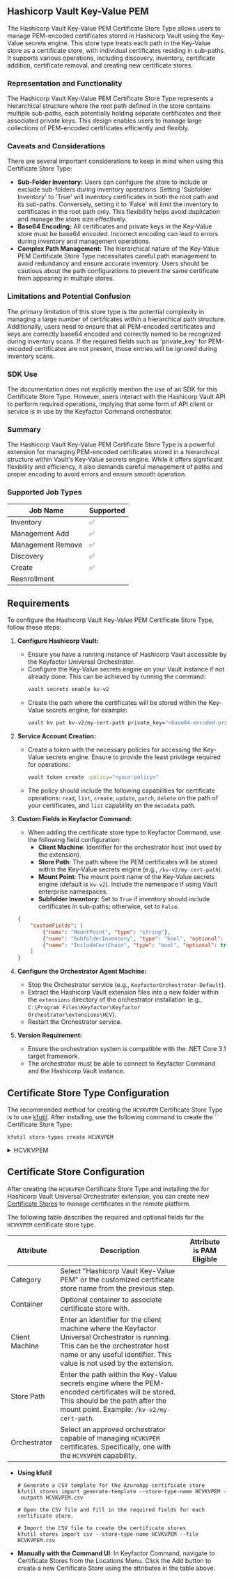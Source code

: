 ## Hashicorp Vault Key-Value PEM

The Hashicorp Vault Key-Value PEM Certificate Store Type allows users to manage PEM-encoded certificates stored in Hashicorp Vault using the Key-Value secrets engine. This store type treats each path in the Key-Value store as a certificate store, with individual certificates residing in sub-paths. It supports various operations, including discovery, inventory, certificate addition, certificate removal, and creating new certificate stores.

### Representation and Functionality

The Hashicorp Vault Key-Value PEM Certificate Store Type represents a hierarchical structure where the root path defined in the store contains multiple sub-paths, each potentially holding separate certificates and their associated private keys. This design enables users to manage large collections of PEM-encoded certificates efficiently and flexibly.

### Caveats and Considerations

There are several important considerations to keep in mind when using this Certificate Store Type:

- **Sub-Folder Inventory:** Users can configure the store to include or exclude sub-folders during inventory operations. Setting 'Subfolder Inventory' to 'True' will inventory certificates in both the root path and its sub-paths. Conversely, setting it to 'False' will limit the inventory to certificates in the root path only. This flexibility helps avoid duplication and manage the store size effectively.
- **Base64 Encoding:** All certificates and private keys in the Key-Value store must be base64 encoded. Incorrect encoding can lead to errors during inventory and management operations.
- **Complex Path Management:** The hierarchical nature of the Key-Value PEM Certificate Store Type necessitates careful path management to avoid redundancy and ensure accurate inventory. Users should be cautious about the path configurations to prevent the same certificate from appearing in multiple stores.

### Limitations and Potential Confusion

The primary limitation of this store type is the potential complexity in managing a large number of certificates within a hierarchical path structure. Additionally, users need to ensure that all PEM-encoded certificates and keys are correctly base64 encoded and correctly named to be recognized during inventory scans. If the required fields such as 'private_key' for PEM-encoded certificates are not present, those entries will be ignored during inventory scans.

### SDK Use

The documentation does not explicitly mention the use of an SDK for this Certificate Store Type. However, users interact with the Hashicorp Vault API to perform required operations, implying that some form of API client or service is in use by the Keyfactor Command orchestrator.

### Summary

The Hashicorp Vault Key-Value PEM Certificate Store Type is a powerful extension for managing PEM-encoded certificates stored in a hierarchical structure within Vault's Key-Value secrets engine. While it offers significant flexibility and efficiency, it also demands careful management of paths and proper encoding to avoid errors and ensure smooth operation.



### Supported Job Types

| Job Name | Supported |
| -------- | --------- |
| Inventory | ✅ |
| Management Add | ✅ |
| Management Remove | ✅ |
| Discovery | ✅ |
| Create | ✅ |
| Reenrollment |  |

## Requirements

To configure the Hashicorp Vault Key-Value PEM Certificate Store Type, follow these steps:

1. **Configure Hashicorp Vault:**
    - Ensure you have a running instance of Hashicorp Vault accessible by the Keyfactor Universal Orchestrator.
    - Configure the Key-Value secrets engine on your Vault instance if not already done. This can be achieved by running the command:
      ```bash
      vault secrets enable kv-v2
      ```
    - Create the path where the certificates will be stored within the Key-Value secrets engine, for example:
      ```bash
      vault kv put kv-v2/my-cert-path private_key="<base64-encoded-private-key>" certificate="<base64-encoded-certificate>"
      ```

2. **Service Account Creation:**
    - Create a token with the necessary policies for accessing the Key-Value secrets engine. Ensure to provide the least privilege required for operations:
      ```bash
      vault token create -policy="<your-policy>"
      ```
    - The policy should include the following capabilities for certificate operations: `read`, `list`, `create`, `update`, `patch`, `delete` on the path of your certificates, and `list` capability on the `metadata` path.

3. **Custom Fields in Keyfactor Command:**
    - When adding the certificate store type to Keyfactor Command, use the following field configuration:
      - **Client Machine**: Identifier for the orchestrator host (not used by the extension).
      - **Store Path**: The path where the PEM certificates will be stored within the Key-Value secrets engine (e.g., `/kv-v2/my-cert-path`).
      - **Mount Point**: The mount point name of the Key-Value secrets engine (default is `kv-v2`). Include the namespace if using Vault enterprise namespaces.
      - **Subfolder Inventory**: Set to `True` if inventory should include certificates in sub-paths; otherwise, set to `False`.
    
    ```json
    {
        "customFields": [
            {"name": "MountPoint", "type": "string"},
            {"name": "SubfolderInventory", "type": "bool", "optional": true},
            {"name": "IncludeCertChain", "type": "bool", "optional": true}
        ]
    }
    ```

4. **Configure the Orchestrator Agent Machine:**
    - Stop the Orchestrator service (e.g., `KeyfactorOrchestrator-Default`).
    - Extract the Hashicorp Vault extension files into a new folder within the `extensions` directory of the orchestrator installation (e.g., `C:\Program Files\Keyfactor\Keyfactor Orchestrator\extensions\HCV`).
    - Restart the Orchestrator service.

5. **Version Requirement:**
    - Ensure the orchestration system is compatible with the .NET Core 3.1 target framework.
    - The orchestrator must be able to connect to Keyfactor Command and the Hashicorp Vault instance.



## Certificate Store Type Configuration

The recommended method for creating the `HCVKVPEM` Certificate Store Type is to use [kfutil](https://github.com/Keyfactor/kfutil). After installing, use the following command to create the `` Certificate Store Type:

```shell
kfutil store-types create HCVKVPEM
```

<details><summary>HCVKVPEM</summary>

Create a store type called `HCVKVPEM` with the attributes in the tables below:

### Basic Tab
| Attribute | Value | Description |
| --------- | ----- | ----- |
| Name | Hashicorp Vault Key-Value PEM | Display name for the store type (may be customized) |
| Short Name | HCVKVPEM | Short display name for the store type |
| Capability | HCVKVPEM | Store type name orchestrator will register with. Check the box to allow entry of value |
| Supported Job Types (check the box for each) | Add, Discovery, Remove | Job types the extension supports |
| Supports Add | ✅ | Check the box. Indicates that the Store Type supports Management Add |
| Supports Remove | ✅ | Check the box. Indicates that the Store Type supports Management Remove |
| Supports Discovery | ✅ | Check the box. Indicates that the Store Type supports Discovery |
| Supports Reenrollment |  |  Indicates that the Store Type supports Reenrollment |
| Supports Create | ✅ | Check the box. Indicates that the Store Type supports store creation |
| Needs Server | ✅ | Determines if a target server name is required when creating store |
| Blueprint Allowed |  | Determines if store type may be included in an Orchestrator blueprint |
| Uses PowerShell |  | Determines if underlying implementation is PowerShell |
| Requires Store Password |  | Determines if a store password is required when configuring an individual store. |
| Supports Entry Password |  | Determines if an individual entry within a store can have a password. |

The Basic tab should look like this:

![HCVKVPEM Basic Tab](../docsource/images/HCVKVPEM-basic-store-type-dialog.png)

### Advanced Tab
| Attribute | Value | Description |
| --------- | ----- | ----- |
| Supports Custom Alias | Optional | Determines if an individual entry within a store can have a custom Alias. |
| Private Key Handling | Optional | This determines if Keyfactor can send the private key associated with a certificate to the store. Required because IIS certificates without private keys would be invalid. |
| PFX Password Style | Default | 'Default' - PFX password is randomly generated, 'Custom' - PFX password may be specified when the enrollment job is created (Requires the Allow Custom Password application setting to be enabled.) |

The Advanced tab should look like this:

![HCVKVPEM Advanced Tab](../docsource/images/HCVKVPEM-advanced-store-type-dialog.png)

### Custom Fields Tab
Custom fields operate at the certificate store level and are used to control how the orchestrator connects to the remote target server containing the certificate store to be managed. The following custom fields should be added to the store type:

| Name | Display Name | Type | Default Value/Options | Required | Description |
| ---- | ------------ | ---- | --------------------- | -------- | ----------- |


The Custom Fields tab should look like this:

![HCVKVPEM Custom Fields Tab](../docsource/images/HCVKVPEM-custom-fields-store-type-dialog.png)



</details>

## Certificate Store Configuration

After creating the `HCVKVPEM` Certificate Store Type and installing the for Hashicorp Vault Universal Orchestrator extension, you can create new [Certificate Stores](https://software.keyfactor.com/Core-OnPrem/Current/Content/ReferenceGuide/Certificate%20Stores.htm?Highlight=certificate%20store) to manage certificates in the remote platform.

The following table describes the required and optional fields for the `HCVKVPEM` certificate store type.

| Attribute | Description | Attribute is PAM Eligible |
| --------- | ----------- | ------------------------- |
| Category | Select "Hashicorp Vault Key-Value PEM" or the customized certificate store name from the previous step. | |
| Container | Optional container to associate certificate store with. | |
| Client Machine | Enter an identifier for the client machine where the Keyfactor Universal Orchestrator is running. This can be the orchestrator host name or any useful identifier. This value is not used by the extension. | |
| Store Path | Enter the path within the Key-Value secrets engine where the PEM-encoded certificates will be stored. This should be the path after the mount point. Example: `/kv-v2/my-cert-path`. | |
| Orchestrator | Select an approved orchestrator capable of managing `HCVKVPEM` certificates. Specifically, one with the `HCVKVPEM` capability. | |

* **Using kfutil**

    ```shell
    # Generate a CSV template for the AzureApp certificate store
    kfutil stores import generate-template --store-type-name HCVKVPEM --outpath HCVKVPEM.csv

    # Open the CSV file and fill in the required fields for each certificate store.

    # Import the CSV file to create the certificate stores
    kfutil stores import csv --store-type-name HCVKVPEM --file HCVKVPEM.csv
    ```

* **Manually with the Command UI**: In Keyfactor Command, navigate to Certificate Stores from the Locations Menu. Click the Add button to create a new Certificate Store using the attributes in the table above.
